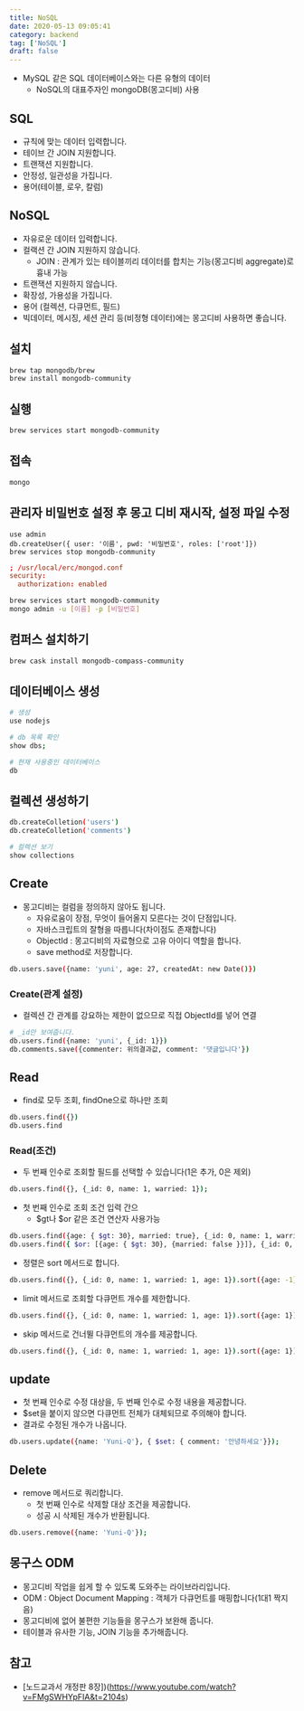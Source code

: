 ```yaml
---
title: NoSQL
date: 2020-05-13 09:05:41
category: backend
tag: ['NoSQL']
draft: false
---
```


- MySQL 같은 SQL 데이터베이스와는 다른 유형의 데이터
  - NoSQL의 대표주자인 mongoDB(몽고디비) 사용

## SQL

- 규칙에 맞는 데이터 입력합니다.
- 테이브 간 JOIN 지원합니다.
- 트랜잭션 지원합니다.
- 안정성, 일관성을 가집니다.
- 용어(테이블, 로우, 칼럼)

## NoSQL

- 자유로운 데이터 입력합니다.
- 컬랙션 간 JOIN 지원하지 않습니다.
  - JOIN : 관계가 있는 테이블끼리 데이터를 합치는 기능(몽고디비 aggregate)로 흉내 가능
- 트랜잭션 지원하지 않습니다.
- 확장성, 가용성을 가집니다.
- 용어 (컬렉션, 다큐먼트, 필드)
- 빅데이터, 메시징, 세션 관리 등(비정형 데이터)에는 몽고디비 사용하면 좋습니다.

## 설치

```bash
brew tap mongodb/brew
brew install mongodb-community
```

## 실행

```bash
brew services start mongodb-community
```

## 접속

```bash
mongo
```

## 관리자 비밀번호 설정 후 몽고 디비 재시작, 설정 파일 수정

```mongo
use admin
db.createUser({ user: '이름', pwd: '비밀번호', roles: ['root']})
brew services stop mongodb-community
```

```conf
; /usr/local/erc/mongod.conf
security:
  authorization: enabled
```

```bash
brew services start mongodb-community
mongo admin -u [이름] -p [비밀번호]
```

## 컴퍼스 설치하기

```bash
brew cask install mongodb-compass-community
```

## 데이터베이스 생성

```bash
# 생성
use nodejs

# db 목록 확인
show dbs;

# 현재 사용중인 데이터베이스
db
```

## 컬렉션 생성하기

```bash
db.createColletion('users')
db.createColletion('comments')

# 컬렉션 보기
show collections
```

## Create

- 몽고디비는 컬럼을 정의하지 않아도 됩니다.
  - 자유로움이 장점, 무엇이 들어올지 모른다는 것이 단점입니다.
  - 자바스크립트의 잘형을 따릅니다(차이점도 존재합니다)
  - ObjectId : 몽고디비의 자료형으로 고유 아이디 역할을 합니다.
  - save method로 저장합니다.

```bash
db.users.save({name: 'yuni', age: 27, createdAt: new Date()})
```

### Create(관계 설정)

- 컬렉션 간 관계를 강요하는 제한이 없으므로 직접 ObjectId를 넣어 연결

```bash
# _id만 보여줍니다.
db.users.find({name: 'yuni', {_id: 1}})
db.comments.save({commenter: 위의결과값, comment: '댓글입니다'})
```

## Read

- find로 모두 조회, findOne으로 하나만 조회

```bash
db.users.find({})
db.users.find
```

### Read(조건)

- 두 번째 인수로 조회할 필드를 선택할 수 있습니다(1은 추가, 0은 제외)

```bash
db.users.find({}, {_id: 0, name: 1, warried: 1});
```

- 첫 번째 인수로 조회 조건 입력 간으
  - $gt나 $or 같은 조건 연산자 사용가능

```bash
db.users.find({age: { $gt: 30}, married: true}, {_id: 0, name: 1, warried: 1});
db.users.find({ $or: [{age: { $gt: 30}, {married: false }}]}, {_id: 0, name: 1, warried: 1});
```

- 정렬은 sort 메서드로 합니다.

```bash
db.users.find({}, {_id: 0, name: 1, warried: 1, age: 1}).sort({age: -1});
```

- limit 메서드로 조회할 다큐먼트 개수를 제한합니다.

```bash
db.users.find({}, {_id: 0, name: 1, warried: 1, age: 1}).sort({age: 1}).limit(1);
```

- skip 메서드로 건너뛸 다큐먼트의 개수를 제공합니다.

```bash
db.users.find({}, {_id: 0, name: 1, warried: 1, age: 1}).sort({age: 1}).limit(1).skip(1);
```

## update

- 첫 번째 인수로 수정 대상을, 두 번째 인수로 수정 내용을 제공합니다.
- \$set을 붙이지 않으면 다큐먼트 전체가 대체되므로 주의해야 합니다.
- 결과로 수정된 개수가 나옵니다.

```bash
db.users.update({name: 'Yuni-Q'}, { $set: { comment: '안녕하세요'}});
```

## Delete

- remove 메서드로 쿼리합니다.
  - 첫 번째 인수로 삭제할 대상 조건을 제공합니다.
  - 성공 시 삭제된 개수가 반환됩니다.

```bash
db.users.remove({name: 'Yuni-Q'});
```

## 몽구스 ODM

- 몽고디비 작업을 쉽게 할 수 있도록 도와주는 라이브라리입니다.
- ODM : Object Document Mapping : 객체가 다큐먼트를 매핑합니다(1대1 짝지음)
- 몽고디비에 없어 불편한 기능들을 몽구스가 보완해 줍니다.
- 테이블과 유사한 기능, JOIN 기능을 추가해줍니다.

## 참고

- [노드교과서 개정판 8장])(https://www.youtube.com/watch?v=FMgSWHYpFIA&t=2104s)
